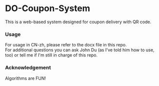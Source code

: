 # DO-Coupon-System
This is a web-based system designed for coupon delivery with QR code.

### Usage
For usage in CN-zh, please refer to the docx file in this repo.\
For additional questions you can ask John Du (as I've told him how to use, too) or tell me if I'm still in charge of this repo.

### Acknowledgement
Algorithms are FUN!
